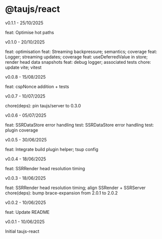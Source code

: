 # @taujs/react

v0.1.1 - 25/10/2025

feat: Optimise hot paths

v0.1.0 - 20/10/2025

feat: optimisation
feat: Streaming backpressure; semantics; coverage
feat: Logger; streaming updates; coverage
feat: useDeferredValue in store; render head data snapshots
feat: debug logger; associated tests
chore: update vite; vitest

v0.0.8 - 15/08/2025

feat: cspNonce addition + tests

v0.0.7 - 10/07/2025

chore(deps): pin taujs/server to 0.3.0

v0.0.6 - 05/07/2025

feat: SSRDataStore error handling
test: SSRDataStore error handling
test: plugin coverage

v0.0.5 - 30/06/2025

feat: Integrate build plugin helper; tsup config

v0.0.4 - 18/06/2025

feat: SSRRender head resolution timing

v0.0.3 - 18/06/2025

feat: SSRRender head resolution timing; align SSRender + SSRServer
chore(deps): bump brace-expansion from 2.0.1 to 2.0.2

v0.0.2 - 10/06/2025

feat: Update README

v0.0.1 - 10/06/2025

Initial taujs-react
